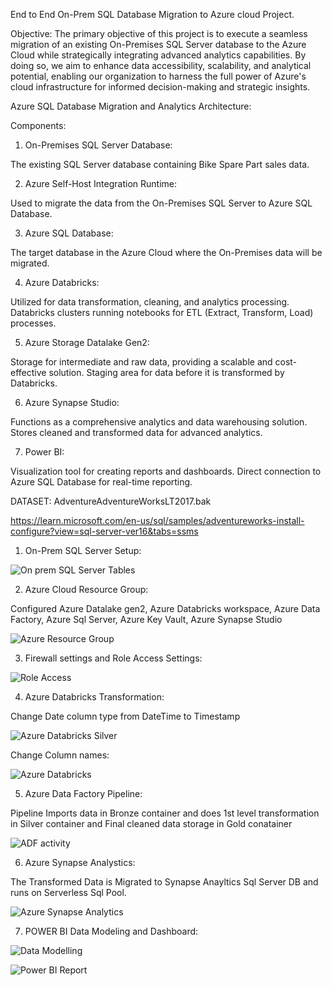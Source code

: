 End to End On-Prem SQL Database Migration to Azure cloud Project.

Objective: 
The primary objective of this project is to execute a seamless migration of an existing On-Premises SQL Server database to the Azure Cloud while strategically integrating advanced analytics capabilities. By doing so, we aim to enhance data accessibility, scalability, and analytical potential, enabling our organization to harness the full power of Azure's cloud infrastructure for informed decision-making and strategic insights.

Azure SQL Database Migration and Analytics Architecture:


Components:


1.	On-Premises SQL Server Database:

The existing SQL Server database containing Bike Spare Part sales data.

2.	Azure Self-Host Integration Runtime:

Used to migrate the data from the On-Premises SQL Server to Azure SQL Database.

3.	Azure SQL Database:

The target database in the Azure Cloud where the On-Premises data will be migrated.

4.	Azure Databricks:

Utilized for data transformation, cleaning, and analytics processing.
Databricks clusters running notebooks for ETL (Extract, Transform, Load) processes.

5.	Azure Storage Datalake Gen2:

Storage for intermediate and raw data, providing a scalable and cost-effective solution.
Staging area for data before it is transformed by Databricks.

6.	Azure Synapse Studio:

Functions as a comprehensive analytics and data warehousing solution.
Stores cleaned and transformed data for advanced analytics.

7.	Power BI:

Visualization tool for creating reports and dashboards.
Direct connection to Azure SQL Database for real-time reporting.



DATASET:  AdventureAdventureWorksLT2017.bak


https://learn.microsoft.com/en-us/sql/samples/adventureworks-install-configure?view=sql-server-ver16&tabs=ssms



1) On-Prem SQL Server Setup:

![On prem SQL Server Tables](https://github.com/Ravichilka46/Azure-Data-Pipeline/assets/67186516/33046d79-46e9-43cc-9bbf-60ee647f0cb3)


2) Azure Cloud Resource Group:

Configured Azure Datalake gen2, Azure Databricks workspace, Azure Data Factory, Azure Sql Server, Azure Key Vault, Azure Synapse Studio

![Azure Resource Group](https://github.com/Ravichilka46/Azure-Data-Pipeline/assets/67186516/1828b9f1-ad30-4b01-a4d2-48154a8b9c75)

3) Firewall settings and Role Access Settings:

![Role Access](https://github.com/Ravichilka46/Azure-Data-Pipeline/assets/67186516/86a659fa-7b0d-455f-8e64-552bcf95274e)

4) Azure Databricks Transformation:

Change Date column type from DateTime to Timestamp

![Azure Databricks Silver](https://github.com/Ravichilka46/Azure-Data-Pipeline/assets/67186516/94a99961-b4e3-41ef-a4b3-1f03926ebc33)


Change Column names: 

![Azure Databricks](https://github.com/Ravichilka46/Azure-Data-Pipeline/assets/67186516/6b8c02b2-a3f1-4a79-be8f-b0cceb9b3185)



5) Azure Data Factory Pipeline:


Pipeline Imports data in Bronze container and does 1st level transformation in Silver container and Final cleaned data storage in Gold conatainer

![ADF activity](https://github.com/Ravichilka46/Azure-Data-Pipeline/assets/67186516/0a87cdfa-7c2c-4da6-a6a0-5338435bc4d1)


6) Azure Synapse Analystics:


The Transformed Data is Migrated to Synapse Anayltics Sql Server DB and runs on Serverless Sql Pool.

![Azure Synapse Analytics](https://github.com/Ravichilka46/Azure-Data-Pipeline/assets/67186516/bc936a43-a356-4c2f-bb38-948f5d97b01a)


7) POWER BI Data Modeling and Dashboard:



![Data Modelling](https://github.com/Ravichilka46/Azure-Data-Pipeline/assets/67186516/2b2d2ea1-a7ba-474c-95c5-dfcaa007e569)


![Power BI Report](https://github.com/Ravichilka46/Azure-Data-Pipeline/assets/67186516/935cb3ed-dcec-4953-bffd-25b0b4ddfb65)

